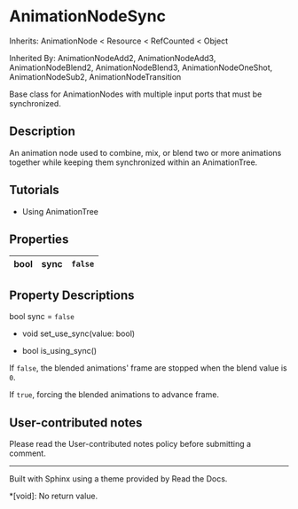 # AnimationNodeSync

Inherits: AnimationNode < Resource < RefCounted < Object

Inherited By: AnimationNodeAdd2, AnimationNodeAdd3, AnimationNodeBlend2,
AnimationNodeBlend3, AnimationNodeOneShot, AnimationNodeSub2,
AnimationNodeTransition

Base class for AnimationNodes with multiple input ports that must be
synchronized.

## Description

An animation node used to combine, mix, or blend two or more animations
together while keeping them synchronized within an AnimationTree.

## Tutorials

  * Using AnimationTree

## Properties

bool | sync | `false`  
---|---|---  
  
## Property Descriptions

bool sync = `false`

  * void set_use_sync(value: bool)

  * bool is_using_sync()

If `false`, the blended animations' frame are stopped when the blend value is
`0`.

If `true`, forcing the blended animations to advance frame.

## User-contributed notes

Please read the User-contributed notes policy before submitting a comment.

* * *

Built with Sphinx using a theme provided by Read the Docs.

  *[void]: No return value.

